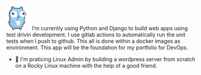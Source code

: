 ![alt text](https://github.com/jnprogrammer/jnprogrammer/blob/master/gifs/gophercoffee.gif?raw=true)
I’m currently using Python and Django to build web apps using test drivin development. I use gitlab actions to automatically run the unit tests when I push to github. This all is done within a docker images as environment.
This app will be the foundation for my portfolio for DevOps.

- 🔭 I'm praticing Linux Admin by building a wordpress server from scratch on a Rocky Linux machine with the help of a good friend.

<!-- https://github.com/jnprogrammer/jnprogrammer
https://github.com/jnprogrammer/jnprogrammer/blob/master/gifs/gophercoffee.gif
**jnprogrammer/jnprogrammer** is a ✨ _special_ ✨ repository because its `README.md` (this file) appears on your GitHub profile.

Here are some ideas to get you started:

- 🔭 I’m currently working on ...
###- 🌱 I’m currently using Django to build web apps using TDD and docker images. 
- 👯 I’m looking to collaborate on ...
- 🤔 I’m looking for help with ...
- 💬 Ask me about ...
- 📫 How to reach me: ...
- ⚡ Fun fact: ...
-->
